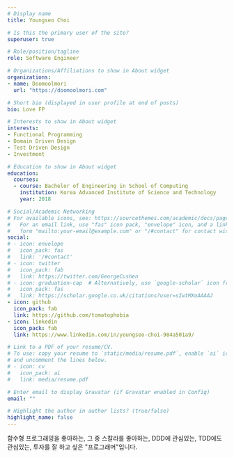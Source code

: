 ```yaml
---
# Display name
title: Youngseo Choi

# Is this the primary user of the site?
superuser: true

# Role/position/tagline
role: Software Engineer

# Organizations/Affiliations to show in About widget
organizations:
- name: Doomoolmori
  url: "https://doomoolmori.com"

# Short bio (displayed in user profile at end of posts)
bio: Love FP

# Interests to show in About widget
interests:
- Functional Programming
- Domain Driven Design
- Test Driven Design
- Investment

# Education to show in About widget
education:
  courses:
  - course: Bachelor of Engineering in School of Computing
    institution: Korea Advanced Institute of Science and Technology
    year: 2018

# Social/Academic Networking
# For available icons, see: https://sourcethemes.com/academic/docs/page-builder/#icons
#   For an email link, use "fas" icon pack, "envelope" icon, and a link in the
#   form "mailto:your-email@example.com" or "/#contact" for contact widget.
social:
# - icon: envelope
#   icon_pack: fas
#   link: '/#contact'
# - icon: twitter
#   icon_pack: fab
#   link: https://twitter.com/GeorgeCushen
# - icon: graduation-cap  # Alternatively, use `google-scholar` icon from `ai` icon pack
#   icon_pack: fas
#   link: https://scholar.google.co.uk/citations?user=sIwtMXoAAAAJ
- icon: github
  icon_pack: fab
  link: https://github.com/tomatophobia
- icon: linkedin
  icon_pack: fab
  link: https://www.linkedin.com/in/youngseo-choi-984a501a9/

# Link to a PDF of your resume/CV.
# To use: copy your resume to `static/media/resume.pdf`, enable `ai` icons in `params.toml`, 
# and uncomment the lines below.
# - icon: cv
#   icon_pack: ai
#   link: media/resume.pdf

# Enter email to display Gravatar (if Gravatar enabled in Config)
email: ""

# Highlight the author in author lists? (true/false)
highlight_name: false
---
```


함수형 프로그래밍을 좋아하는, 그 중 스칼라를 좋아하는, DDD에 관심있는, TDD에도 관심있는, 투자를 잘 하고 싶은 "프로그래머"입니다.

